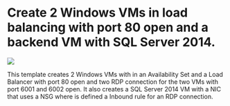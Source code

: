 # Create 2 Windows VMs in load balancing with port 80 open and a backend VM with SQL Server 2014.

<a href="https://portal.azure.com/#create/Microsoft.Template/uri/https%3A%2F%2Fraw.githubusercontent.com%2FAzure%2Fazure-quickstart-templates%2Fmaster%2F301-2fe-lb80-rdp-1be-nsg-rdp%2Fazuredeploy.json" target="_blank">
    <img src="http://azuredeploy.net/deploybutton.png"/>
</a>

This template creates 2 Windows VMs with in an Availability Set and a Load Balancer with port 80 open and two RDP connection for the two VMs with port 6001 and 6002 open. It also creates a SQL Server 2014 VM with a NIC that uses a NSG where is defined a Inbound rule for an RDP connection.